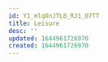 ```yaml
---
id: Y1_mlqXnJTL8_RJ1_07TT
title: Leisure
desc: ''
updated: 1644961726970
created: 1644961726970
---
```


